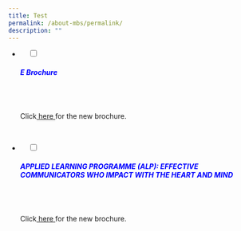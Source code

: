 ```yaml
---
title: Test
permalink: /about-mbs/permalink/
description: ""
---
```

<ul class="jekyllcodex_accordion">
<li>
    <input type="checkbox" id="accordion1">
    <label for="accordion1"><h5 style="color:blue">E Brochure</h5></label>
	<div>
		<p></p>
    <label for="accordion1"></label>
    <div>
      <p>Click<a href="(insert file here)"> here </a>for the new brochure.</p>

    </div>

</li>
<li>
    <input type="checkbox" id="accordion2">
    <label for="accordion2"><h5 style="color:blue">APPLIED LEARNING PROGRAMME (ALP): EFFECTIVE COMMUNICATORS WHO IMPACT WITH THE HEART AND MIND</h5></label>
	<div>
		<p></p>
    <label for="accordion2"> </label>
    <div>
      <p>Click<a href="(insert file here)"> here </a>for the new brochure.</p>

    </div>

</li>
